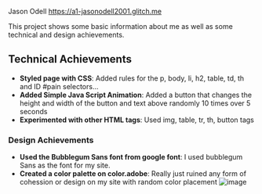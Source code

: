 

Jason Odell
https://a1-jasonodell2001.glitch.me

This project shows some basic information about me as well as some technical and design achievements. 

## Technical Achievements
- **Styled page with CSS**: Added rules for the p, body, li, h2, table, td, th and ID #pain selectors...
- **Added Simple Java Script Animation**: Added a button that changes the height and width of the button and text above randomly 10 times over 5 seconds
- **Experimented with other HTML tags**: Used img, table, tr, th, button tags 

### Design Achievements
- **Used the Bubblegum Sans font from google font**: I used bubblegum Sans as the font for my site.
- **Created a color palette on color.adobe**: Really just ruined any form of cohession or design on my site with random color placement ![image](https://user-images.githubusercontent.com/73271208/131231630-9ef8df77-09c5-492a-a5e5-d563e57c1ebf.png)

